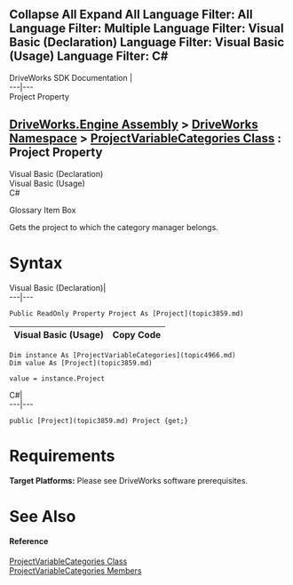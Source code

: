 Collapse All Expand All Language Filter: All  Language Filter: Multiple  Language Filter: Visual Basic (Declaration) Language Filter: Visual Basic (Usage) Language Filter: C#  
---  
DriveWorks SDK Documentation  |   
---|---  
Project Property   
  
[DriveWorks.Engine Assembly](topic2156.md) > [DriveWorks Namespace](topic2159.md) > [ProjectVariableCategories Class](topic4966.md) : Project Property  
---  
  
Visual Basic (Declaration)    
Visual Basic (Usage)    
C# 

Glossary Item Box

Gets the project to which the category manager belongs. 

# Syntax

Visual Basic (Declaration)|   
---|---  
      
    
    Public ReadOnly Property Project As [Project](topic3859.md)  
  
Visual Basic (Usage)| Copy Code  
---|---  
      
    
    Dim instance As [ProjectVariableCategories](topic4966.md)
    Dim value As [Project](topic3859.md)
     
    value = instance.Project  
  
C#|   
---|---  
      
    
    public [Project](topic3859.md) Project {get;}  
  
# Requirements

**Target Platforms:** Please see DriveWorks software prerequisites.

# See Also

#### Reference

[ProjectVariableCategories Class](topic4966.md)   
[ProjectVariableCategories Members](topic4967.md)


